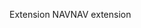<span data-ttu-id="56f2c-101">Extension NAV</span><span class="sxs-lookup"><span data-stu-id="56f2c-101">NAV extension</span></span>